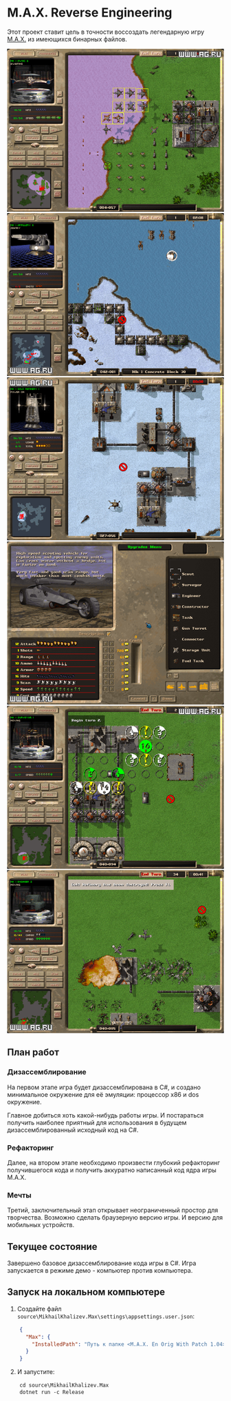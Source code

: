 # M.A.X. Reverse Engineering

Этот проект ставит цель в точности воссоздать легендарную игру [M.A.X.](https://www.mobygames.com/game/max-mechanized-assault-exploration)
из имеющихся бинарных файлов.

![Screenshots 1](./doc/img/screenshot01.png)
![Screenshots 2](./doc/img/screenshot02.png)
![Screenshots 3](./doc/img/screenshot03.png)
![Screenshots 4](./doc/img/screenshot04.png)
![Screenshots 5](./doc/img/screenshot05.png)
![Screenshots 6](./doc/img/screenshot06.png)

## План работ

### Дизассемблирование

На первом этапе игра будет дизассемблирована в C#,
и создано минимальное окружение для её эмуляции:
процессор x86 и dos окружение.

Главное добиться хоть какой-нибудь работы игры.
И постараться получить наиболее приятный для использования
в будущем дизассемблированный исходный код на С#.

### Рефакторинг

Далее, на втором этапе необходимо произвести глубокий
рефакторинг получившегося кода и получить
аккуратно написанный код ядра игры М.А.Х.

### Мечты

Третий, заключительный этап открывает неограниченный простор для творчества.
Возможно сделать браузерную версию игры. И версию для мобильных устройств.

## Текущее состояние

Завершено базовое дизассемблирование кода игры в C#. Игра запускается в режиме демо - компьютер против компьютера.

## Запуск на локальном компьютере

1. Создайте файл `source\MikhailKhalizev.Max\settings\appsettings.user.json`:

```json
    {
      "Max": {
        "InstalledPath": "Путь к папке <M.A.X. En Orig With Patch 1.04>"
      }
    }
```

2. И запустите:

```
    cd source\MikhailKhalizev.Max
    dotnet run -c Release
```